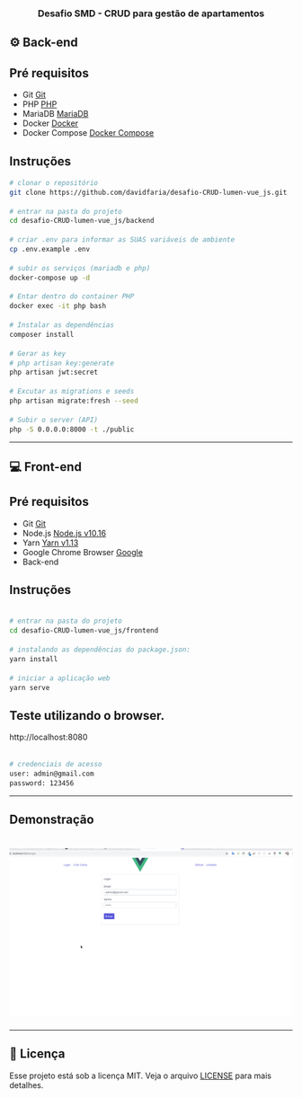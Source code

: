 <h3 align="center">
Desafio SMD - CRUD para gestão de apartamentos
</h3>

## :gear: Back-end

## Pré requisitos

- Git [Git](https://git-scm.com)
- PHP [PHP](https://www.php.net/manual/pt_BR/index.php)
- MariaDB [MariaDB](https://mariadb.org/)
- Docker [Docker](https://www.docker.com/)
- Docker Compose [Docker Compose](https://docs.docker.com/compose/)

## Instruções

```bash
# clonar o repositório
git clone https://github.com/davidfaria/desafio-CRUD-lumen-vue_js.git

# entrar na pasta do projeto
cd desafio-CRUD-lumen-vue_js/backend

# criar .env para informar as SUAS variáveis de ambiente
cp .env.example .env

# subir os serviços (mariadb e php)
docker-compose up -d

# Entar dentro do container PHP
docker exec -it php bash

# Instalar as dependências
composer install

# Gerar as key
# php artisan key:generate
php artisan jwt:secret

# Excutar as migrations e seeds
php artisan migrate:fresh --seed

# Subir o server (API)
php -S 0.0.0.0:8000 -t ./public

```

---

## :computer: Front-end

## Pré requisitos

- Git [Git](https://git-scm.com)
- Node.js [Node.js v10.16](https://nodejs.org/)
- Yarn [Yarn v1.13](https://yarnpkg.com/)
- Google Chrome Browser [Google](https://www.google.pt/intl/pt-PT/chrome/?brand=CHBD&gclid=CjwKCAiAxMLvBRBNEiwAKhr-nMvKg5nZhwHd__xLE-Mume31jYijN5WLG991vsf4owDGK4VNHWtrEhoCNRgQAvD_BwE&gclsrc=aw.ds)
- Back-end

## Instruções

```bash

# entrar na pasta do projeto
cd desafio-CRUD-lumen-vue_js/frontend

# instalando as dependências do package.json:
yarn install

# iniciar a aplicação web
yarn serve
```

## Teste utilizando o browser.

http://localhost:8080

```bash

# credenciais de acesso
user: admin@gmail.com
password: 123456
```

---

## Demonstração

<h1 align="center">
<img src="https://raw.githubusercontent.com/davidfaria/desafio-CRUD-lumen-vue_js/master/.github/web.gif">
</h1>

---

## :memo: Licença

Esse projeto está sob a licença MIT. Veja o arquivo [LICENSE](LICENSE) para mais detalhes.
